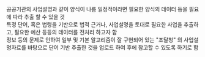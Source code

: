 <oi>
공공기관의 사업설명과 같이 양식이 나름 일정적이라면 필요한 양식의 데이터 등을 필요에 따라 추출 할 수 있을 것 <br>
특정 단어, 혹은 법령을 기반으로 법적 근거나, 사업설명을 토대로 필요한 사업을 추출하고, 필요한 예산 등등의 데이터를 전처리 하고자 함 <br>
정보 등의 문제로 인하여 일부 및 기본 알고리즘이 잘 구현되어 있는 "조달청" 의 사업설명자료를 바탕으로 단어 기반 추출한 것을 업로드 하여 후에 참고할 수 있도록 하기로 함
